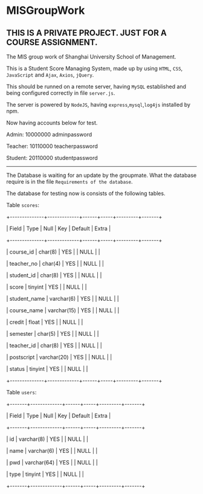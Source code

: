 # MISGroupWork

## THIS IS A PRIVATE PROJECT. JUST FOR A COURSE ASSIGNMENT.

The MIS group work of Shanghai University School of Management.

This is a Student Score Managing System, made up by using `HTML`, `CSS`, `JavaScript` and `Ajax`, `Axios`, `jQuery`.

This should be runned on a remote server, having `MySQL` established and being configured correctly in file `server.js`.

The server is powered by `NodeJS`, having `express`,`mysql`,`log4js` installed by npm.

Now having accounts below for test.

Admin: 10000000 adminpassword

Teacher: 10110000 teacherpassword

Student: 20110000 studentpassword

-------------------------
The Database is waiting for an update by the groupmate. What the database require is in the file `Requirements of the database`.

The database for testing now is consists of the following tables.

Table `scores`:

+--------------+-------------+------+-----+---------+-------+

| Field        | Type        | Null | Key | Default | Extra |

+--------------+-------------+------+-----+---------+-------+

| course_id    | char(8)     | YES  |     | NULL    |       |

| teacher_no   | char(4)     | YES  |     | NULL    |       |

| student_id   | char(8)     | YES  |     | NULL    |       |

| score        | tinyint     | YES  |     | NULL    |       |

| student_name | varchar(6)  | YES  |     | NULL    |       |

| course_name  | varchar(15) | YES  |     | NULL    |       |

| credit       | float       | YES  |     | NULL    |       |

| semester     | char(5)     | YES  |     | NULL    |       |

| teacher_id   | char(8)     | YES  |     | NULL    |       |

| postscript   | varchar(20) | YES  |     | NULL    |       |

| status       | tinyint     | YES  |     | NULL    |       |

+--------------+-------------+------+-----+---------+-------+

Table `users`:

+-------+-------------+------+-----+---------+-------+

| Field | Type        | Null | Key | Default | Extra |

+-------+-------------+------+-----+---------+-------+

| id    | varchar(8)  | YES  |     | NULL    |       |

| name  | varchar(6)  | YES  |     | NULL    |       |

| pwd   | varchar(64) | YES  |     | NULL    |       |

| type  | tinyint     | YES  |     | NULL    |       |

+-------+-------------+------+-----+---------+-------+
